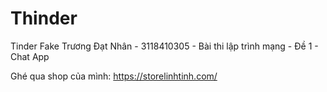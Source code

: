 # Thinder
Tinder Fake
Trương Đạt Nhân - 3118410305 - Bài thi lập trình mạng - Đề 1 - Chat App

Ghé qua shop của mình: https://storelinhtinh.com/
